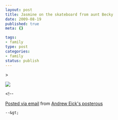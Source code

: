 ```yaml
--- 
layout: post
title: Jasmine on the skateboard from aunt Becky
date: 2009-08-19
published: true
meta: {}

tags: 
- family
type: post
categories: 
- family
status: publish
---
```

&gt;

[![](http://media.eick.us/2011/05/photo1.jpg.scaled.5001.jpg)](http://posterous.com/getfile/files.posterous.com/andreweick/R5ioFzpsecIRgNnzeNTZhVsG9YpqFvmrTdlfDBe39LIekMVoezGjChWBASV5/photo.jpg) 



> >

&lt;!--  

  [Posted via email](http://posterous.com)   from [Andrew Eick's posterous](http://andreweick.posterous.com/jasmine-on-the-skateboard-from-aunt-becky)  

    --&gt;
